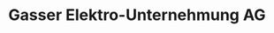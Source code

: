 ---
title: "Gasser Elektro-Unternehmung AG"
url: /gersau/gasser-elektro-unternehmung-ag/
shop: Elektrisch
---